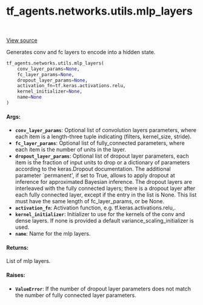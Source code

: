 <div itemscope itemtype="http://developers.google.com/ReferenceObject">
<meta itemprop="name" content="tf_agents.networks.utils.mlp_layers" />
<meta itemprop="path" content="Stable" />
</div>

# tf_agents.networks.utils.mlp_layers

<table class="tfo-notebook-buttons tfo-api" align="left">
</table>

<a target="_blank" href="https://github.com/tensorflow/agents/tree/master/tf_agents/networks/utils.py">View
source</a>

Generates conv and fc layers to encode into a hidden state.

``` python
tf_agents.networks.utils.mlp_layers(
    conv_layer_params=None,
    fc_layer_params=None,
    dropout_layer_params=None,
    activation_fn=tf.keras.activations.relu,
    kernel_initializer=None,
    name=None
)
```

<!-- Placeholder for "Used in" -->

#### Args:

*   <b>`conv_layer_params`</b>: Optional list of convolution layers parameters,
    where each item is a length-three tuple indicating (filters, kernel_size,
    stride).
*   <b>`fc_layer_params`</b>: Optional list of fully_connected parameters, where
    each item is the number of units in the layer.
*   <b>`dropout_layer_params`</b>: Optional list of dropout layer parameters,
    each item is the fraction of input units to drop or a dictionary of
    parameters according to the keras.Dropout documentation. The additional
    parameter `permanent', if set to True, allows to apply dropout at inference
    for approximated Bayesian inference. The dropout layers are interleaved with
    the fully connected layers; there is a dropout layer after each fully
    connected layer, except if the entry in the list is None. This list must
    have the same length of fc_layer_params, or be None.
*   <b>`activation_fn`</b>: Activation function, e.g.
    tf.keras.activations.relu,.
*   <b>`kernel_initializer`</b>: Initializer to use for the kernels of the conv
    and dense layers. If none is provided a default variance_scaling_initializer
    is used.
*   <b>`name`</b>: Name for the mlp layers.

#### Returns:

List of mlp layers.

#### Raises:

*   <b>`ValueError`</b>: If the number of dropout layer parameters does not
    match the number of fully connected layer parameters.
